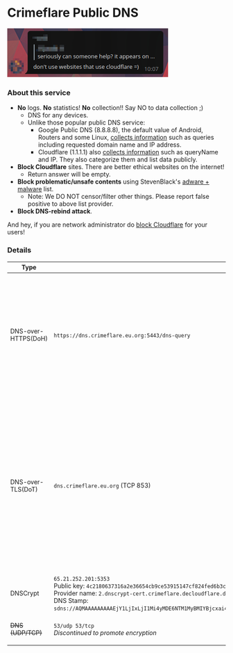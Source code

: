 # Crimeflare Public DNS

![](../../image/telegram/320b8067457ce8c47838c4a07fad670b.jpg)


### About this service

- **No** logs. **No** statistics! **No** collection!! Say NO to data collection ;)
  - DNS for any devices.
  - Unlike those popular public DNS service:
    - Google Public DNS (8.8.8.8), the default value of Android, Routers and some Linux, [collects information](https://web.archive.org/web/20230618153339/https://developers.google.com/speed/public-dns/privacy) such as queries including requested domain name and IP address.
    - Cloudflare (1.1.1.1) also [collects information](https://web.archive.org/web/20230626025054/https://developers.cloudflare.com/1.1.1.1/privacy/public-dns-resolver/) such as queryName and IP. They also categorize them and list data publicly.
- **Block Cloudflare** sites. There are better ethical websites on the internet!
  - Return answer will be empty.
- **Block problematic/unsafe contents** using StevenBlack's [adware + malware](https://github.com/StevenBlack/hosts/blob/master/readme.md) list.
  - Note: We DO NOT censor/filter other things. Please report false positive to above list provider.
- **Block DNS-rebind attack**.

And hey, if you are network administrator do [block Cloudflare](../block_cloudflare_with/dns.md) for your users!


### Details


| Type | Value | Note |
| --- | --- | --- |
| DNS-over-HTTPS(DoH) | `https://dns.crimeflare.eu.org:5443/dns-query` | ![](../../image/dnsset-doh.jpg)<br>`curl -v --doh-url https://dns.crimeflare.eu.org:5443/dns-query https://www.youtube.com/robots.txt` |
| DNS-over-TLS(DoT) | `dns.crimeflare.eu.org` (TCP 853) | ![](../../image/dnsset-dot.jpg) |
| DNSCrypt | `65.21.252.201:5353`<br>Public key: `4c2180637316a2e36654cb9ce53915147cf824fed6b3cfcb83a39b7a036172c3`<br>Provider name: `2.dnscrypt-cert.crimeflare.decloudflare.dns`<br>DNS Stamp:<br>`sdns://AQMAAAAAAAAAEjY1LjIxLjI1Mi4yMDE6NTM1MyBMIYBjcxai42ZUy5zlORUUfPgk_tazz8uDo5t6A2FywysyLmRuc2NyeXB0LWNlcnQuY3JpbWVmbGFyZS5kZWNsb3VkZmxhcmUuZG5z` |
| ~~DNS (UDP/TCP)~~ | `53/udp 53/tcp`<br>_Discontinued to promote encryption_ | TCP is rate-limited softly.<br>Port 53 is [unencypted DNS](https://en.wikipedia.org/wiki/Domain_Name_System).<br>You should use encrypted protocol mentioned above if you can. |
